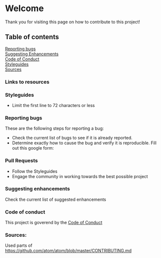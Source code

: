 # Welcome

Thank you for visiting this page on how to contribute to this project!

## Table of contents
[Reporting bugs](#reporting-bugs)  
[Suggesting Enhancements](#suggesting-enhancements)  
[Code of Conduct](#code-of-conduct)  
[Styleguides](#styleguides)  
[Sources](#sources)  

### Links to resources

### Styleguides
- Limit the first line to 72 characters or less

### Reporting bugs
These are the following steps for reporting a bug:
- Check the current list of bugs to see if it is already reported.
- Determine exactly how to cause the bug and verify it is reproducible.
Fill out this google form: 

### Pull Requests
- Follow the Styleguides
- Engage the community in working towards the best possible project

### Suggesting enhancements
Check the current list of suggested enhancements

### Code of conduct
 This project is goverend by the [Code of Conduct](CODE_OF_CONDUCT.md)

### Sources:
Used parts of https://github.com/atom/atom/blob/master/CONTRIBUTING.md
